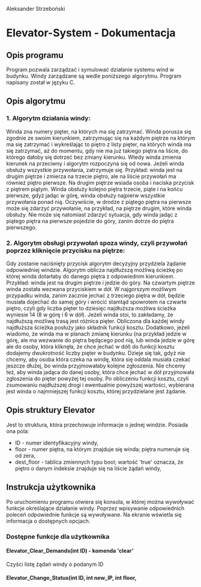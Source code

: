 Aleksander Strzeboński
# Elevator-System - Dokumentacja
## Opis programu
Program pozwala zarządzać i symulować działanie systemu wind w budynku. Windy zarządzane są wedle poniższego algorytmu. Program napisany został w języku C.
## Opis algorytmu
### 1. Algorytm działania windy:
Winda zna numery pięter, na których ma się zatrzymać. Winda porusza się zgodnie ze swoim kierunkiem, zatrzymując się na każdym piętrze na którym ma się zatrzymać i wykreślając to piętro z listy pięter, na których winda ma się zatrzymać, aż do momentu, gdy nie ma już takiego piętra na liście, do którego dałoby się dotrzeć bez zmiany kierunku. Wtedy winda zmienia kierunek na przeciwny i algorytm rozpoczyna się od nowa. Jeżeli winda obsłuży wszystkie przywołania, zatrzymuje się. Przykład: winda jest na drugim piętrze i zmierza na trzecie piętro, ale na liście przywołań ma również piętro pierwsze. Na drugim piętrze wsiada osoba i naciska przycisk z piętrem piątym. Winda obsłuży kolejno piętra trzecie, piąte i na końcu pierwsze, gdyż jadąc w górę, winda obsłuży najpierw wszystkie przywołania ponad nią. Oczywiście, w drodze z piątego piętra na pierwsze może się zdarzyć przywołanie, na przykład, na piętrze drugim, które winda obsłuży. Nie może się natomiast zdarzyć sytuacja, gdy winda jadąc z piątego piętra na pierwsze pojedzie do góry, zanim dotrze do piętra pierwszego.
### 2. Algorytm obsługi przywołań spoza windy, czyli przywołań poprzez kliknięcie przycisku na piętrze:
Gdy zostanie naciśnięty przycisk algorytm decyzyjny przydziela żądanie odpowiedniej windzie. Algorytm oblicza najdłuższą możliwą ścieżkę po której winda dotarłaby do danego piętra z odpowiednim kierunkiem. Przykład: winda jest na drugim piętrze i jedzie do góry. Na czwartym piętrze winda została wezwana przyciskiem w dół. W najgorszym możliwym przypadku winda, zanim zacznie jechać z trzeciego piętra w dół, będzie musiała dojechać do samej góry i wrócić stamtąd spowrotem na czwarte piętro, czyli gdy liczba pięter to dziesięc najdłuższa możliwa ścieżka wyniesie 14 (8 w górę i 6 w dół). Jeżeli winda stoi, to zakładamy, że najdłuższą możliwą trasą jest różnica pięter. Obliczona dla każdej windy najdłuższa ścieżka posłuży jako składnik funkcji kosztu. Dodatkowo, jeżeli wiadomo, że winda ma w planach zmianę kierunku (na przykład jedzie w górę, ale ma wezwanie do piętra będącego pod nią, lub winda jedzie w górę ale do osoby, która kliknęła, że chce jechać w dół) do funkcji kosztu dodajemy dwukrotność liczby pięter w budynku. Dzieje się tak, gdyż nie chcemy, aby osoba która czeka na windę, która się oddala musiała czekać jeszcze dłużej, bo winda przyjmowałaby kolejne zgłoszenia. Nie chcemy też, aby winda jadąca do danej osoby, która chce jechać w dół przyjmowała zgłoszenia do pięter powyżej tej osoby. Po obliczeniu funkcji kosztu, czyli zsumowaniu najdłuższej drogi i ewentualnie powyższej wartości, wybierana jest winda o najmniejszej funkcji kosztu, której przydzielane jest żądanie.
## Opis struktury Elevator
Jest to struktura, która przechowuje informacje o jednej windzie. Posiada ona pola:
 * ID - numer identyfikacyjny windy,
 * floor - numer piętra, na którym znajduje się winda; piętra numeruje się od zera,
 * dest_floor - tablica zmiennych typu bool; wartość 'true' oznacza, że piętro o danym indeksie znajduje się na liście żądań windy,
## Instrukcja użytkownika
Po uruchomieniu programu otwiera się konsola, w której można wywoływać funkcje określające działanie windy. Poprzez wpisywanie odpowiednich poleceń odpowiednie funkcje są wywoływane. Na ekranie wświetla się informacja o dostępnych opcjach.
### Dostępne funkcje dla użytkownika
#### Elevator_Clear_Demands(int ID) - komenda 'clear'
Czyści listę żądań windy o podanym ID
#### Elevator_Change_Status(int ID, int new_IP, int floor, 


